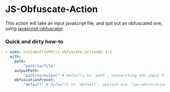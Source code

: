 # JS-Obfuscate-Action

This action will take an input javascript file, and spit out an obfuscated one, using [javascript-obfuscator](https://github.com/javascript-obfuscator/javascript-obfuscator)


### Quick and dirty how-to

``` yml
- uses: ninjamuffin99/js-obfuscate-action@1.1.1
  with:
    path:
        "path/to/file"
    outputPath:
        "path/to/output" # defaults to `path`, overwriting the input file
    obfuscationPreset:
        "default" # defaults to `default`, options are `low-obfuscation`, `medium-obfuscation`, and `high-obfuscation`
```

